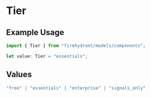 # Tier

## Example Usage

```typescript
import { Tier } from "firehydrant/models/components";

let value: Tier = "essentials";
```

## Values

```typescript
"free" | "essentials" | "enterprise" | "signals_only"
```